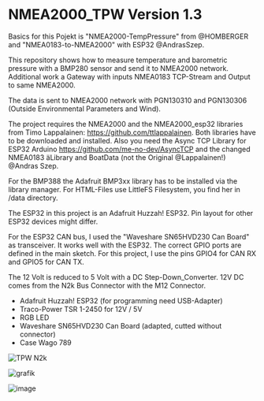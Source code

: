 # NMEA2000_TPW Version 1.3

Basics for this Pojekt is "NMEA2000-TempPressure" from @HOMBERGER and "NMEA0183-to-NMEA2000" with ESP32 @AndrasSzep.

This repository shows how to measure temperature and barometric pressure with a BMP280 sensor and send it to NMEA2000 network.
Additional work a Gateway with inputs NMEA0183 TCP-Stream and Output to same NMEA2000.

The data is sent to NMEA2000 network with PGN130310 and PGN130306 (Outside Environmental Parameters and Wind).

The project requires the NMEA2000 and the NMEA2000_esp32 libraries from Timo Lappalainen: https://github.com/ttlappalainen. Both libraries have to be downloaded and installed.
Also you need the Async TCP Library for ESP32 Arduino https://github.com/me-no-dev/AsyncTCP and the changed NMEA0183 äLibrary and BoatData (not the Original @Lappalainen!) @Andras Szep.

For the BMP388 the Adafruit BMP3xx library has to be installed via the library manager.
For HTML-Files use LittleFS Filesystem, you find her in /data directory.

The ESP32 in this project is an Adafruit Huzzah! ESP32. Pin layout for other ESP32 devices might differ.

For the ESP32 CAN bus, I used the "Waveshare SN65HVD230 Can Board" as transceiver. It works well with the ESP32. The correct GPIO ports are defined in the main sketch. For this project, I use the pins GPIO4 for CAN RX and GPIO5 for CAN TX.

The 12 Volt is reduced to 5 Volt with a DC Step-Down_Converter. 12V DC comes from the N2k Bus Connector with the M12 Connector.

- Adafruit Huzzah! ESP32 (for programming need USB-Adapter)
- Traco-Power TSR 1-2450 for 12V / 5V
- RGB LED 
- Waveshare SN65HVD230 Can Board (adapted, cutted without connector)
- Case Wago 789

![TPW N2k](https://user-images.githubusercontent.com/17195231/201548865-527490c7-9898-4cfb-8c67-161541537aac.jpg)

![grafik](https://user-images.githubusercontent.com/17195231/227721635-994e5d76-131b-49b2-9e4c-9c372bde4454.png)

![image](https://user-images.githubusercontent.com/17195231/227989873-d6256e00-5c0f-4283-a65b-ce08e13113d3.jpeg)

